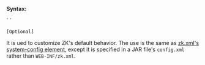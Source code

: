 **Syntax:**

<system-config>  
`   `  
</system-config>

`[Optional]`

It is ued to customize ZK's default behavior. The use is the same as
[zk.xml's system-config element]({{site.baseurl}}/zk_config_ref/the_system_config_element),
except it is specified in a JAR file's `config.xml` rather than
`WEB-INF/zk.xml`.


